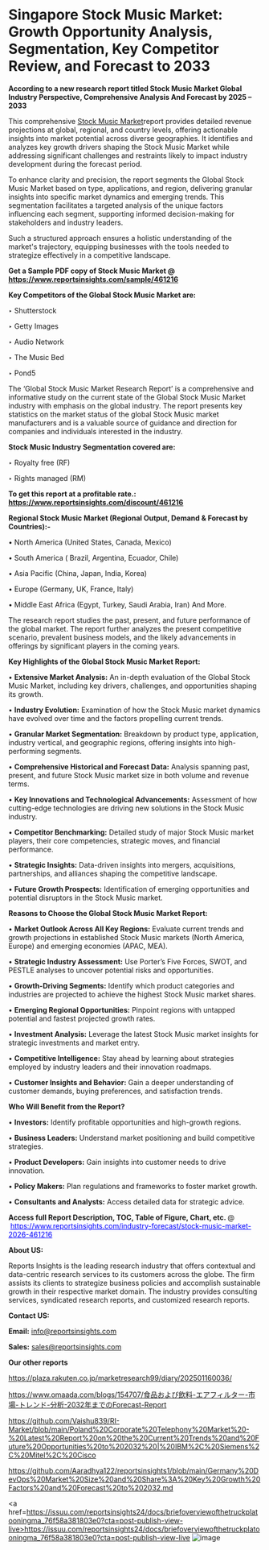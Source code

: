 # Singapore Stock Music Market: Growth Opportunity Analysis, Segmentation, Key Competitor Review, and Forecast to 2033

<strong>According to a new research report titled Stock Music Market Global Industry Perspective, Comprehensive Analysis And Forecast by 2025 – 2033</strong>

This comprehensive <a href=https://www.reportsinsights.com/sample/461216>Stock Music Market</a>report provides detailed revenue projections at global, regional, and country levels, offering actionable insights into market potential across diverse geographies. It identifies and analyzes key growth drivers shaping the Stock Music Market while addressing significant challenges and restraints likely to impact industry development during the forecast period.

To enhance clarity and precision, the report segments the Global Stock Music Market based on type, applications, and region, delivering granular insights into specific market dynamics and emerging trends. This segmentation facilitates a targeted analysis of the unique factors influencing each segment, supporting informed decision-making for stakeholders and industry leaders.

Such a structured approach ensures a holistic understanding of the market's trajectory, equipping businesses with the tools needed to strategize effectively in a competitive landscape.

<strong>Get a Sample PDF copy of Stock Music Market </strong><strong>@<a href=https://www.reportsinsights.com/sample/461216 style=color:#0000ff;> https://www.reportsinsights.com/sample/461216</a></strong></font>

<strong>Key Competitors of the Global Stock Music Market are:</strong>

‣ Shutterstock

‣ Getty Images

‣ Audio Network

‣ The Music Bed

‣ Pond5

The ‘Global Stock Music Market Research Report’ is a comprehensive and informative study on the current state of the Global Stock Music Market industry with emphasis on the global industry. The report presents key statistics on the market status of the global Stock Music market manufacturers and is a valuable source of guidance and direction for companies and individuals interested in the industry.

<strong>Stock Music Industry Segmentation covered are:</strong>

‣ Royalty free (RF)

‣ Rights managed (RM)

<strong>To get this report at a profitable rate.: <a href=https://www.reportsinsights.com/discount/461216 style=color:#0000ff;>https://www.reportsinsights.com/discount/461216</a></strong></font>

<strong>Regional Stock Music Market (Regional Output, Demand &amp; Forecast by Countries):-</strong>

• North America (United States, Canada, Mexico)

• South America ( Brazil, Argentina, Ecuador, Chile)

• Asia Pacific (China, Japan, India, Korea)

• Europe (Germany, UK, France, Italy)

• Middle East Africa (Egypt, Turkey, Saudi Arabia, Iran) And More.

The research report studies the past, present, and future performance of the global market. The report further analyzes the present competitive scenario, prevalent business models, and the likely advancements in offerings by significant players in the coming years.

<strong>Key Highlights of the Global Stock Music Market Report:</strong>

• <strong>Extensive Market Analysis:</strong> An in-depth evaluation of the Global Stock Music Market, including key drivers, challenges, and opportunities shaping its growth.

• <strong>Industry Evolution:</strong> Examination of how the Stock Music market dynamics have evolved over time and the factors propelling current trends.

• <strong>Granular Market Segmentation:</strong> Breakdown by product type, application, industry vertical, and geographic regions, offering insights into high-performing segments.

• <strong>Comprehensive Historical and Forecast Data:</strong> Analysis spanning past, present, and future Stock Music market size in both volume and revenue terms.

• <strong>Key Innovations and Technological Advancements:</strong> Assessment of how cutting-edge technologies are driving new solutions in the Stock Music industry.

• <strong>Competitor Benchmarking:</strong> Detailed study of major Stock Music market players, their core competencies, strategic moves, and financial performance.

• <strong>Strategic Insights:</strong> Data-driven insights into mergers, acquisitions, partnerships, and alliances shaping the competitive landscape.

• <strong>Future Growth Prospects:</strong> Identification of emerging opportunities and potential disruptors in the Stock Music market.

<strong>Reasons to Choose the Global Stock Music Market Report:</strong>

• <strong>Market Outlook Across All Key Regions:</strong> Evaluate current trends and growth projections in established Stock Music markets (North America, Europe) and emerging economies (APAC, MEA).

• <strong>Strategic Industry Assessment:</strong> Use Porter’s Five Forces, SWOT, and PESTLE analyses to uncover potential risks and opportunities.

• <strong>Growth-Driving Segments:</strong> Identify which product categories and industries are projected to achieve the highest Stock Music market shares.

• <strong>Emerging Regional Opportunities:</strong> Pinpoint regions with untapped potential and fastest projected growth rates.

• <strong>Investment Analysis:</strong> Leverage the latest Stock Music market insights for strategic investments and market entry.

• <strong>Competitive Intelligence:</strong> Stay ahead by learning about strategies employed by industry leaders and their innovation roadmaps.

• <strong>Customer Insights and Behavior:</strong> Gain a deeper understanding of customer demands, buying preferences, and satisfaction trends.

<strong>Who Will Benefit from the Report?</strong>

• <strong>Investors:</strong> Identify profitable opportunities and high-growth regions.

• <strong>Business Leaders:</strong> Understand market positioning and build competitive strategies.

• <strong>Product Developers:</strong> Gain insights into customer needs to drive innovation.

• <strong>Policy Makers:</strong> Plan regulations and frameworks to foster market growth.

• <strong>Consultants and Analysts:</strong> Access detailed data for strategic advice.
</ul>
<strong>Access full Report Description, TOC, Table of Figure, Chart, etc. </strong>@  <a href=https://www.reportsinsights.com/industry-forecast/stock-music-market-2026-461216 style=color:#0000ff;>https://www.reportsinsights.com/industry-forecast/stock-music-market-2026-461216</a></font>

<strong><strong>About US</strong>:</strong>

Reports Insights is the leading research industry that offers contextual and data-centric research services to its customers across the globe. The firm assists its clients to strategize business policies and accomplish sustainable growth in their respective market domain. The industry provides consulting services, syndicated research reports, and customized research reports.

<strong>Contact US:</strong>

<p class=""""><b>Email:</b> <a href=mailto:info@reportsinsights.com>info@reportsinsights.com</a></p>
<p class=""""><b>Sales:</b> <a href=mailto:sales@reportsinsights.com>sales@reportsinsights.com</a></p>

<strong>Our other reports</strong>

<a href=https://plaza.rakuten.co.jp/marketresearch99/diary/202501160036/>https://plaza.rakuten.co.jp/marketresearch99/diary/202501160036/</a>

<a href=https://www.omaada.com/blogs/154707/食品および飲料-エアフィルター-市場-トレンド-分析-2032年までのForecast-Report>https://www.omaada.com/blogs/154707/食品および飲料-エアフィルター-市場-トレンド-分析-2032年までのForecast-Report</a>

<a href=https://github.com/Vaishu839/RI-Market/blob/main/Poland%20Corporate%20Telephony%20Market%20-%20Latest%20Report%20on%20the%20Current%20Trends%20and%20Future%20Opportunities%20to%202032%20|%20IBM%2C%20Siemens%2C%20Mitel%2C%20Cisco>https://github.com/Vaishu839/RI-Market/blob/main/Poland%20Corporate%20Telephony%20Market%20-%20Latest%20Report%20on%20the%20Current%20Trends%20and%20Future%20Opportunities%20to%202032%20|%20IBM%2C%20Siemens%2C%20Mitel%2C%20Cisco</a>

<a href=https://github.com/Aaradhya122/reportsinsights1/blob/main/Germany%20DevOps%20Market%20Size%20and%20Share%3A%20Key%20Growth%20Factors%20and%20Forecast%20to%202032.md>https://github.com/Aaradhya122/reportsinsights1/blob/main/Germany%20DevOps%20Market%20Size%20and%20Share%3A%20Key%20Growth%20Factors%20and%20Forecast%20to%202032.md</a>

<a href=https://issuu.com/reportsinsights24/docs/briefoverviewofthetruckplatooningma_76f58a381803e0?cta=post-publish-view-live>https://issuu.com/reportsinsights24/docs/briefoverviewofthetruckplatooningma_76f58a381803e0?cta=post-publish-view-live</a>
![image](https://github.com/user-attachments/assets/aaf55ab7-a3dc-4955-8896-2bd5bde63e90)
